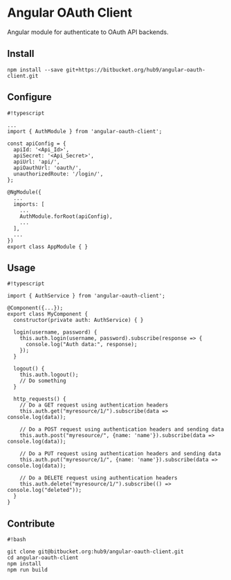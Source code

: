 Angular OAuth Client
=========

Angular module for authenticate to OAuth API backends.


## Install

```npm install --save git+https://bitbucket.org/hub9/angular-oauth-client.git```


## Configure


```
#!typescript

...
import { AuthModule } from 'angular-oauth-client';

const apiConfig = {
  apiId: '<Api_Id>',
  apiSecret: '<Api_Secret>',
  apiUrl: 'api/',
  apiOauthUrl: 'oauth/',
  unauthorizedRoute: '/login/',
};

@NgModule({
  ...
  imports: [
    ...
    AuthModule.forRoot(apiConfig),
    ...
  ],
  ...
})
export class AppModule { }
```



## Usage


```
#!typescript

import { AuthService } from 'angular-oauth-client';

@Component({...});
export class MyComponent {
  constructor(private auth: AuthService) { }

  login(username, password) {
    this.auth.login(username, password).subscribe(response => {
      console.log("Auth data:", response);
    });
  }

  logout() {
    this.auth.logout();
    // Do something
  }

  http_requests() {
    // Do a GET request using authentication headers
    this.auth.get("myresource/1/").subscribe(data => console.log(data));

    // Do a POST request using authentication headers and sending data
    this.auth.post("myresource/", {name: 'name'}).subscribe(data => console.log(data));

    // Do a PUT request using authentication headers and sending data
    this.auth.put("myresource/1/", {name: 'name'}).subscribe(data => console.log(data));

    // Do a DELETE request using authentication headers
    this.auth.delete("myresource/1/").subscribe(() => console.log("deleted"));
  }
}
```


## Contribute


```
#!bash

git clone git@bitbucket.org:hub9/angular-oauth-client.git
cd angular-oauth-client
npm install
npm run build
```
